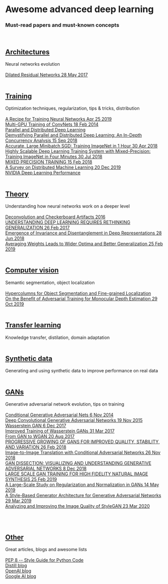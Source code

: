 # Awesome advanced deep learning
### Must-read papers and must-known concepts
<br/>

## [Architectures](https://github.com/lrunaways/awesome-deep-learning-mustreads/blob/master/topics/Architectures.rst)
Neural networks evolution
<br/>
<br/>
[Dilated Residual Networks 28 May 2017](https://arxiv.org/pdf/1705.09914.pdf)
<br/>
<br/>
## [Training](https://github.com/lrunaways/awesome-deep-learning-mustreads/blob/master/topics/Training.rst)
Optimization techniques, regularization, tips & tricks, distribution
<br/>
<br/>
[A Recipe for Training Neural Networks Apr 25 2019](http://karpathy.github.io/2019/04/25/recipe/)
<br/>
[Multi-GPU Training of ConvNets 18 Feb 2014](https://arxiv.org/pdf/1312.5853.pdf)
<br/>
[Parallel and Distributed Deep Learning](https://web.stanford.edu/~rezab/classes/cme323/S16/projects_reports/hedge_usmani.pdf)
<br/>
[Demystifying Parallel and Distributed Deep Learning: An In-Depth Concurrency Analysis 15 Sep 2018](https://arxiv.org/pdf/1802.09941.pdf)
<br/>
[Accurate, Large Minibatch SGD: Training ImageNet in 1 Hour 30 Apr 2018](https://arxiv.org/pdf/1706.02677.pdf)
<br/>
[Highly Scalable Deep Learning Training System with Mixed-Precision: Training ImageNet in Four Minutes 30 Jul 2018](https://arxiv.org/pdf/1807.11205.pdf)
<br/>
[MIXED PRECISION TRAINING 15 Feb 2018](https://arxiv.org/pdf/1710.03740.pdf)
<br/>
[A Survey on Distributed Machine Learning 20 Dec 2019](https://arxiv.org/ftp/arxiv/papers/1912/1912.09789.pdf)
<br/>
[NVIDIA Deep Learning Performance](https://docs.nvidia.com/deeplearning/performance/index.html)
<br/>
<br/>
## [Theory](https://github.com/lrunaways/awesome-deep-learning-mustreads/blob/master/topics/Theory.rst)
 Understanding how neural networks work on a deeper level
<br/>
<br/>
[Deconvolution and Checkerboard Artifacts 2016](http://doi.org/10.23915/distill.00003)
<br/>
[UNDERSTANDING DEEP LEARNING REQUIRES RETHINKING GENERALIZATION 26 Feb 2017](https://arxiv.org/pdf/1611.03530.pdf)
<br/>
[Emergence of Invariance and Disentanglement in Deep Representations 28 Jun 2018](https://arxiv.org/pdf/1706.01350.pdf)
<br/>
[Averaging Weights Leads to Wider Optima and Better Generalization 25 Feb 2019](https://arxiv.org/pdf/1803.05407.pdf)
<br/>
<br/>
## [Computer vision](https://github.com/lrunaways/awesome-deep-learning-mustreads/blob/master/topics/Computer_vision.rst)
Semantic segmentation, object localization
<br/>
<br/>
[Hypercolumns for Object Segmentation and Fine-grained Localization](https://arxiv.org/pdf/1411.5752.pdf)
<br/>
[On the Benefit of Adversarial Training for Monocular Depth Estimation 29 Oct 2019](https://arxiv.org/pdf/1910.13340.pdf)
<br/>
<br/>
## [Transfer learning](https://github.com/lrunaways/awesome-deep-learning-mustreads/blob/master/topics/Transfer_learning.rst)
Knowledge transfer, distilation, domain adaptation
<br/>
<br/>
## [Synthetic data](https://github.com/lrunaways/awesome-deep-learning-mustreads/blob/master/topics/Synthetic_data.rst)
Generating and using synthetic data to improve performance on real data
<br/>
<br/>
## [GANs](https://github.com/lrunaways/awesome-deep-learning-mustreads/blob/master/topics/GANs.rst)
Generative adversarial network evolution, tips on training
<br/>
<br/>
[Conditional Generative Adversarial Nets 6 Nov 2014](https://arxiv.org/abs/1411.1784)
<br/>
[Deep Convolutional Generative Adversarial Networks 19 Nov 2015](https://arxiv.org/abs/1511.06434)
<br/>
[Wasserstein GAN 6 Dec 2017](https://arxiv.org/pdf/1701.07875.pdf)
<br/>
[Improved Training of Wasserstein GANs 31 Mar 2017](https://arxiv.org/abs/1704.00028)
<br/>
[From GAN to WGAN 20 Aug 2017](https://lilianweng.github.io/lil-log/2017/08/20/from-GAN-to-WGAN.html)
<br/>
[PROGRESSIVE GROWING OF GANS FOR IMPROVED QUALITY, STABILITY, AND VARIATION 26 Feb 2018](https://arxiv.org/pdf/1710.10196.pdf)
<br/>
[Image-to-Image Translation with Conditional Adversarial Networks 26 Nov 2018](https://arxiv.org/pdf/1611.07004.pdf)
<br/>
[GAN DISSECTION: VISUALIZING AND UNDERSTANDING GENERATIVE ADVERSARIAL NETWORKS 8 Dec 2018](https://arxiv.org/pdf/1811.10597.pdf)
<br/>
[LARGE SCALE GAN TRAINING FOR HIGH FIDELITY NATURAL IMAGE SYNTHESIS 25 Feb 2019](https://arxiv.org/pdf/1809.11096.pdf)
<br/>
[A Large-Scale Study on Regularization and Normalization in GANs 14 May 2019](https://arxiv.org/pdf/1807.04720.pdf)
<br/>
[A Style-Based Generator Architecture for Generative Adversarial Networks 29 Mar 2019](https://arxiv.org/pdf/1812.04948.pdf)
<br/>
[Analyzing and Improving the Image Quality of StyleGAN 23 Mar 2020](https://arxiv.org/pdf/1912.04958.pdf) 
<br/>

<br/>
<br/>

## [Other](https://github.com/lrunaways/awesome-deep-learning-mustreads/blob/master/topics/Other.rst)
Great articles, blogs and awesome lists
<br/>
<br/>
[PEP 8 -- Style Guide for Python Code](https://www.python.org/dev/peps/pep-0008/)
<br/>
[Distill blog](https://distill.pub/)
<br/>
[OpenAI blog](https://openai.com/blog/)
<br/>
[Google AI blog](https://ai.googleblog.com/)
<br/>


